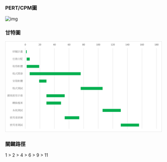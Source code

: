 ### PERT/CPM圖
![img](PERT圖.png "PERT/CPM圖")
### 甘特圖
![img](甘特圖.png "甘特圖")

### 關鍵路徑
1 > 2 > 4 > 6 > 9 > 11
